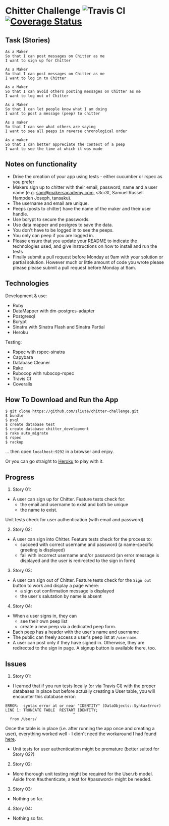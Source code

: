 Chitter Challenge ![Travis CI](https://travis-ci.org/sliute/chitter-challenge.svg?branch=master) [![Coverage Status](https://coveralls.io/repos/github/sliute/chitter-challenge/badge.svg?branch=master)](https://coveralls.io/github/sliute/chitter-challenge?branch=master)
=================

Task (Stories)
-------

```
As a Maker
So that I can post messages on Chitter as me
I want to sign up for Chitter

As a Maker
So that I can post messages on Chitter as me
I want to log in to Chitter

As a Maker
So that I can avoid others posting messages on Chitter as me
I want to log out of Chitter

As a Maker
So that I can let people know what I am doing  
I want to post a message (peep) to chitter

As a maker
So that I can see what others are saying  
I want to see all peeps in reverse chronological order

As a maker
So that I can better appreciate the context of a peep
I want to see the time at which it was made
```

Notes on functionality
------

* Drive the creation of your app using tests - either cucumber or rspec as you prefer
* Makers sign up to chitter with their email, password, name and a user name (e.g. sam@makersacademy.com, s3cr3t, Samuel Russell Hampden Joseph, tansaku).
* The username and email are unique.
* Peeps (posts to chitter) have the name of the maker and their user handle.
* Use bcrypt to secure the passwords.
* Use data mapper and postgres to save the data.
* You don't have to be logged in to see the peeps.
* You only can peep if you are logged in.
* Please ensure that you update your README to indicate the technologies used, and give instructions on how to install and run the tests
* Finally submit a pull request before Monday at 9am with your solution or partial solution.  However much or little amount of code you wrote please please please submit a pull request before Monday at 9am.

Technologies
-------

Development & use:

* Ruby
* DataMapper with dm-postgres-adapter
* Postgresql
* Bcrypt
* Sinatra with Sinatra Flash and Sinatra Partial
* Heroku

Testing:

* Rspec with rspec-sinatra
* Capybara
* Database Cleaner
* Rake
* Rubocop with rubocop-rspec
* Travis CI
* Coveralls

How To Download and Run the App
-------

```
$ git clone https://github.com/sliute/chitter-challenge.git
$ bundle
$ psql
$ create database test
$ create database chitter_development
$ rake auto_migrate
$ rspec
$ rackup
```

... then open `localhost:9292` in a browser and enjoy.

Or you can go straight to [Heroku](https://shielded-tundra-78712.herokuapp.com) to play with it.

Progress
-----

1. Story 01:
  * A user can sign up for Chitter. Feature tests check for:
    - the email and username to exist and both be unique
    - the name to exist.

  Unit tests check for user authentication (with email and password).

2. Story 02:
  * A user can sign into Chitter. Feature tests check for the process to:
    - succeed with correct username and password (a name-specific greeting is displayed)
    - fail with incorrect username and/or password (an error message is displayed and the user is redirected to the sign in form)

3. Story 03:
  * A user can sign out of Chitter. Feature tests check for the `Sign out` button to work and display a page where:
    - a sign out confirmation message is displayed
    - the user's salutation by name is absent

4. Story 04:
  * When a user signs in, they can
    - see their own peep list
    - create a new peep via a dedicated peep form.
  * Each peep has a header with the user's name and username
  * The public can freely access a user's peep list at `/username`.
  * A user can post only if they have signed in. Otherwise, they are redirected to the sign in page. A signup button is available there, too.

Issues
-----

1. Story 01:
  * I learned that if you run tests locally (or via Travis CI) with the proper databases in place but before actually creating a User table, you will encounter this database error:
  ```
  ERROR:  syntax error at or near "IDENTITY" (DataObjects::SyntaxError)
  LINE 1: TRUNCATE TABLE  RESTART IDENTITY;
                                ^
    from /Users/
  ```
  Once the table is in place (i.e. after running the app once and creating a user), everything worked well - I didn't need the workaround I had found [here](https://github.com/makersacademy/slack-overflow/issues/180).
  * Unit tests for user authentication might be premature (better suited for Story 02?)

2. Story 02:
  * More thorough unit testing might be required for the User.rb model. Aside from #authenticate, a test for #password= might be needed.

3. Story 03:
  * Nothing so far.

4. Story 04:
  * Nothing so far.
